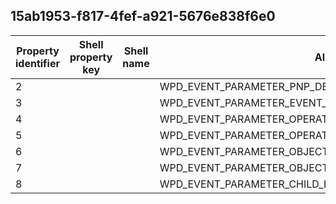 ## 15ab1953-f817-4fef-a921-5676e838f6e0

Property identifier | Shell property key | Shell name | Alias
--- | --- | --- | ---
2 |  |  | WPD_EVENT_PARAMETER_PNP_DEVICE_ID
3 |  |  | WPD_EVENT_PARAMETER_EVENT_ID
4 |  |  | WPD_EVENT_PARAMETER_OPERATION_STATE
5 |  |  | WPD_EVENT_PARAMETER_OPERATION_PROGRESS
6 |  |  | WPD_EVENT_PARAMETER_OBJECT_PARENT_PERSISTENT_UNIQUE_ID
7 |  |  | WPD_EVENT_PARAMETER_OBJECT_CREATION_COOKIE
8 |  |  | WPD_EVENT_PARAMETER_CHILD_HIERARCHY_CHANGED

